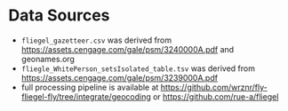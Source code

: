 # Data Sources

- `fliegel_gazetteer.csv` was derived from https://assets.cengage.com/gale/psm/3240000A.pdf and geonames.org
- `fliegle_WhitePerson_setsIsolated_table.tsv` was derived from https://assets.cengage.com/gale/psm/3239000A.pdf
- full processing pipeline is available at https://github.com/wrznr/fly-fliegel-fly/tree/integrate/geocoding or https://github.com/rue-a/fliegel